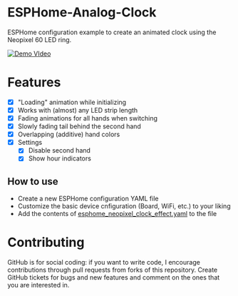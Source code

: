 # ESPHome-Analog-Clock
ESPHome configuration example to create an animated clock using the Neopixel 60 LED ring.

[![Demo VIdeo](https://img.youtube.com/vi/RIAHLAqe6oY/0.jpg)](https://www.youtube.com/watch?v=RIAHLAqe6oY)

# Features

* [x] "Loading" animation while initializing
* [x] Works with (almost) any LED strip length
* [x] Fading animations for all hands when switching
* [x] Slowly fading tail behind the second hand
* [x] Overlapping (additive) hand colors
* [x] Settings
    * [x] Disable second hand
    * [x] Show hour indicators

## How to use

* Create a new ESPHome configuration YAML file
* Customize the basic device cnfiguration (Board, WiFi, etc.) to your liking
* Add the contents of [esphome_neopixel_clock_effect.yaml](./esphome_neopixel_clock_effect.yaml) to the file

# Contributing

GitHub is for social coding: if you want to write code, I encourage contributions through pull requests from forks
of this repository. Create GitHub tickets for bugs and new features and comment on the ones that you are interested in.
